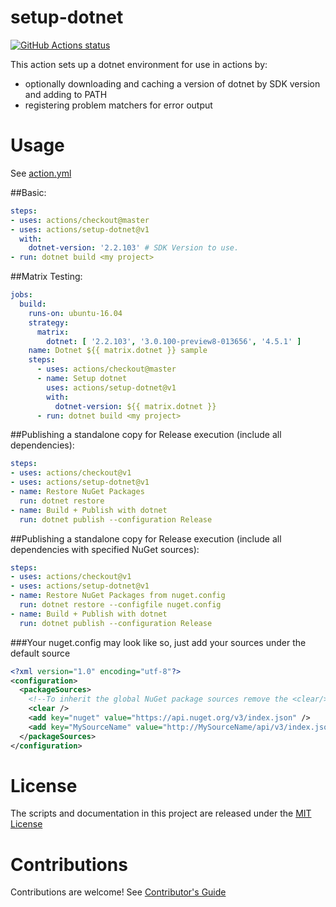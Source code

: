 # setup-dotnet

<p align="left">
  <a href="https://github.com/actions/setup-dotnet"><img alt="GitHub Actions status" src="https://github.com/actions/setup-dotnet/workflows/Main%20workflow/badge.svg"></a>
</p>

This action sets up a dotnet environment for use in actions by:

- optionally downloading and caching a version of dotnet by SDK version and adding to PATH
- registering problem matchers for error output

# Usage

See [action.yml](action.yml)

##Basic:
```yaml
steps:
- uses: actions/checkout@master
- uses: actions/setup-dotnet@v1
  with:
    dotnet-version: '2.2.103' # SDK Version to use.
- run: dotnet build <my project>
```

##Matrix Testing:
```yaml
jobs:
  build:
    runs-on: ubuntu-16.04
    strategy:
      matrix:
        dotnet: [ '2.2.103', '3.0.100-preview8-013656', '4.5.1' ]
    name: Dotnet ${{ matrix.dotnet }} sample
    steps:
      - uses: actions/checkout@master
      - name: Setup dotnet
        uses: actions/setup-dotnet@v1
        with:
          dotnet-version: ${{ matrix.dotnet }}
      - run: dotnet build <my project>
```

##Publishing a standalone copy for Release execution (include all dependencies):
```yaml
steps:
- uses: actions/checkout@v1
- uses: actions/setup-dotnet@v1
- name: Restore NuGet Packages
  run: dotnet restore
- name: Build + Publish with dotnet
  run: dotnet publish --configuration Release
```

##Publishing a standalone copy for Release execution (include all dependencies with specified NuGet sources):
```yaml
steps:
- uses: actions/checkout@v1
- uses: actions/setup-dotnet@v1
- name: Restore NuGet Packages from nuget.config
  run: dotnet restore --configfile nuget.config
- name: Build + Publish with dotnet
  run: dotnet publish --configuration Release
```
###Your nuget.config may look like so, just add your sources under the default source
```xml
<?xml version="1.0" encoding="utf-8"?>
<configuration>
  <packageSources>
    <!--To inherit the global NuGet package sources remove the <clear/> line below -->
    <clear />
    <add key="nuget" value="https://api.nuget.org/v3/index.json" />
    <add key="MySourceName" value="http://MySourceName/api/v3/index.json" />
  </packageSources>
</configuration>
```

# License

The scripts and documentation in this project are released under the [MIT License](LICENSE)

# Contributions

Contributions are welcome!  See [Contributor's Guide](docs/contributors.md)
